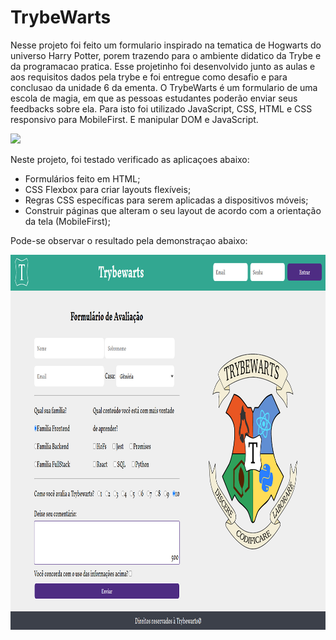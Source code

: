 # TrybeWarts

Nesse projeto foi feito um formulario inspirado na tematica de Hogwarts do universo Harry Potter, porem trazendo para o ambiente didatico da Trybe e da programacao pratica. Esse projetinho foi desenvolvido junto as aulas e aos requisitos dados pela trybe e foi entregue como desafio e para conclusao da unidade 6 da ementa. O TrybeWarts é um formulario de uma escola de magia, em que as pessoas estudantes poderão enviar seus feedbacks sobre ela. Para isto foi utilizado JavaScript, CSS, HTML e CSS responsivo para MobileFirst. E manipular DOM e JavaScript. 

<img height="200" src="https://i.pinimg.com/originals/05/44/a3/0544a3ca1394e8543867d4dd0bf517c0.gif" style="max-width: 100%;">

Neste projeto, foi testado verificado as aplicaçoes abaixo:
* Formulários feito em HTML;
* CSS Flexbox para criar layouts flexíveis;
* Regras CSS específicas para serem aplicadas a dispositivos móveis;
* Construir páginas que alteram o seu layout de acordo com a orientação da tela (MobileFirst);

Pode-se observar o resultado pela demonstraçao abaixo:

<img height="600" src="pagina-principal.png" style="max-width: 100%;">
